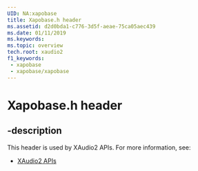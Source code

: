 ```yaml
---
UID: NA:xapobase
title: Xapobase.h header
ms.assetid: d2d0bda1-c776-3d5f-aeae-75ca05aec439
ms.date: 01/11/2019
ms.keywords: 
ms.topic: overview
tech.root: xaudio2
f1_keywords:
 - xapobase
 - xapobase/xapobase
---
```


# Xapobase.h header


## -description

This header is used by XAudio2 APIs. For more information, see:

- [XAudio2 APIs](../_xaudio2/index.md)

